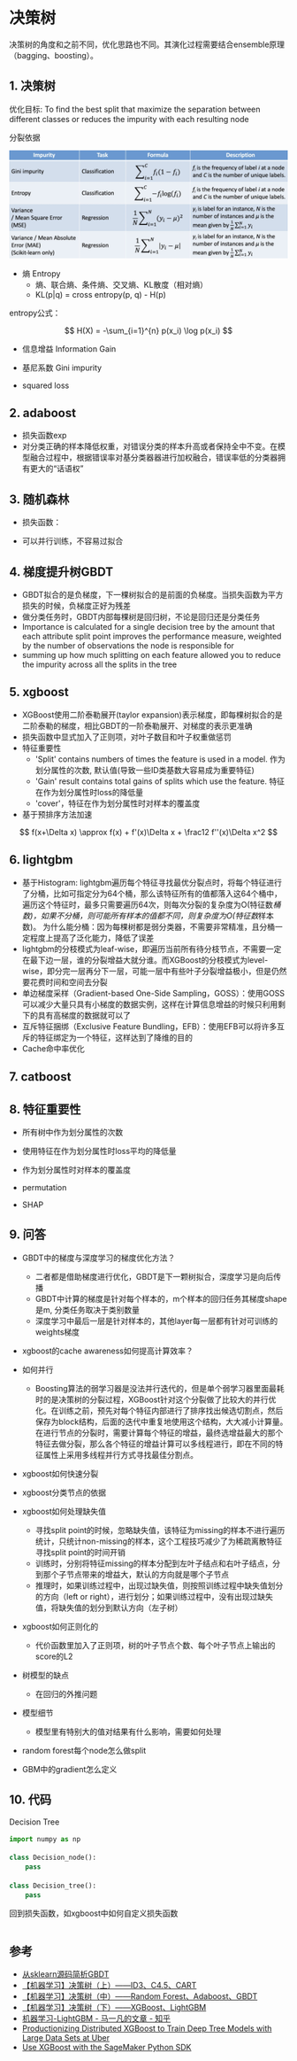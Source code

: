 # 决策树

决策树的角度和之前不同，优化思路也不同。其演化过程需要结合ensemble原理（bagging、boosting）。

## 1. 决策树
优化目标: To find the best split that maximize the separation between different classes or reduces the impurity with each resulting node

分裂依据

![](../.github/assets/02ml-tree.png)

- 熵 Entropy
  - 熵、联合熵、条件熵、交叉熵、KL散度（相对熵）
  - KL(p|q) = cross entropy(p, q) - H(p)

entropy公式：

$$ H(X) = -\sum_{i=1}^{n} p(x_i) \log p(x_i) $$

- 信息增益 Information Gain

- 基尼系数 Gini impurity

- squared loss


## 2. adaboost

- 损失函数exp
- 对分类正确的样本降低权重，对错误分类的样本升高或者保持全中不变。在模型融合过程中，根据错误率对基分类器器进行加权融合，错误率低的分类器拥有更大的“话语权”


## 3. 随机森林

- 损失函数：

- 可以并行训练，不容易过拟合


## 4. 梯度提升树GBDT

- GBDT拟合的是负梯度，下一棵树拟合的是前面的负梯度。当损失函数为平方损失的时候，负梯度正好为残差
- 做分类任务时，GBDT内部每棵树是回归树，不论是回归还是分类任务
- Importance is calculated for a single decision tree by the amount that each attribute split point improves the performance measure, weighted by the number of observations the node is responsible for
- summing up how much splitting on each feature allowed you to reduce the impurity across all the splits in the tree



## 5. xgboost
- XGBoost使用二阶泰勒展开(taylor expansion)表示梯度，即每棵树拟合的是二阶泰勒的梯度，相比GBDT的一阶泰勒展开、对梯度的表示更准确
- 损失函数中显式加入了正则项，对叶子数目和叶子权重做惩罚
- 特征重要性
  - 'Split' contains numbers of times the feature is used in a model. 作为划分属性的次数, 默认值(导致一些ID类基数大容易成为重要特征)
  - 'Gain' result contains total gains of splits which use the feature. 特征在作为划分属性时loss的降低量
  - 'cover'，特征在作为划分属性时对样本的覆盖度
- 基于预排序方法加速

$$ f(x+\Delta x) \approx f(x) + f'(x)\Delta x + \frac12 f''(x)\Delta x^2 $$



## 6. lightgbm
- 基于Histogram: lightgbm遍历每个特征寻找最优分裂点时，将每个特征进行了分桶，比如可指定分为64个桶，那么该特征所有的值都落入这64个桶中，遍历这个特征时，最多只需要遍历64次，则每次分裂的复杂度为O(特征数*桶数)，如果不分桶，则可能所有样本的值都不同，则复杂度为O(特征数*样本数)。
为什么能分桶：因为每棵树都是弱分类器，不需要非常精准，且分桶一定程度上提高了泛化能力，降低了误差
- lightgbm的分枝模式为leaf-wise，即遍历当前所有待分枝节点，不需要一定在最下边一层，谁的分裂增益大就分谁。而XGBoost的分枝模式为level-wise，即分完一层再分下一层，可能一层中有些叶子分裂增益极小，但是仍然要花费时间和空间去分裂
- 单边梯度采样（Gradient-based One-Side Sampling，GOSS）：使用GOSS可以减少大量只具有小梯度的数据实例，这样在计算信息增益的时候只利用剩下的具有高梯度的数据就可以了
- 互斥特征捆绑（Exclusive Feature Bundling，EFB）：使用EFB可以将许多互斥的特征绑定为一个特征，这样达到了降维的目的
- Cache命中率优化


## 7. catboost


## 8. 特征重要性
- 所有树中作为划分属性的次数
- 使用特征在作为划分属性时loss平均的降低量
- 作为划分属性时对样本的覆盖度

- permutation
- SHAP


## 9. 问答

- GBDT中的梯度与深度学习的梯度优化方法？
  - 二者都是借助梯度进行优化，GBDT是下一颗树拟合，深度学习是向后传播
  - GBDT中计算的梯度是针对每个样本的，m个样本的回归任务其梯度shape是m, 分类任务取决于类别数量
  - 深度学习中最后一层是针对样本的，其他layer每一层都有针对可训练的weights梯度
- xgboost的cache awareness如何提高计算效率？
- 如何并行
    - Boosting算法的弱学习器是没法并行迭代的，但是单个弱学习器里面最耗时的是决策树的分裂过程，XGBoost针对这个分裂做了比较大的并行优化。在训练之前，预先对每个特征内部进行了排序找出候选切割点，然后保存为block结构，后面的迭代中重复地使用这个结构，大大减小计算量。在进行节点的分裂时，需要计算每个特征的增益，最终选增益最大的那个特征去做分裂，那么各个特征的增益计算可以多线程进行，即在不同的特征属性上采用多线程并行方式寻找最佳分割点。

- xgboost如何快速分裂


- xgboost分类节点的依据


- xgboost如何处理缺失值
  - 寻找split point的时候，忽略缺失值，该特征为missing的样本不进行遍历统计，只统计non-missing的样本，这个工程技巧减少了为稀疏离散特征寻找split point的时间开销
  - 训练时，分别将特征missing的样本分配到左叶子结点和右叶子结点，分到那个子节点带来的增益大，默认的方向就是哪个子节点
  - 推理时，如果训练过程中，出现过缺失值，则按照训练过程中缺失值划分的方向（left or right），进行划分；如果训练过程中，没有出现过缺失值，将缺失值的划分到默认方向（左子树）
- xgboost如何正则化的
  - 代价函数里加入了正则项，树的叶子节点个数、每个叶子节点上输出的score的L2

- 树模型的缺点
  - 在回归的外推问题

- 模型细节
  - 模型里有特别大的值对结果有什么影响，需要如何处理

- random forest每个node怎么做split

- GBM中的gradient怎么定义


## 10. 代码
Decision Tree


```python
import numpy as np

class Decision_node():
    pass

class Decision_tree():
    pass
```

回到损失函数，如xgboost中如何自定义损失函数
```python

```


## 参考
- [从sklearn源码简析GBDT](https://mp.weixin.qq.com/s/iKxv9-fHJp2DFQyeWlvTgQ)
- [【机器学习】决策树（上）——ID3、C4.5、CART](https://zhuanlan.zhihu.com/p/85731206)
- [【机器学习】决策树（中）——Random Forest、Adaboost、GBDT](https://zhuanlan.zhihu.com/p/86263786)
- [【机器学习】决策树（下）——XGBoost、LightGBM](https://zhuanlan.zhihu.com/p/87885678)
- [机器学习-LightGBM - 马一凡的文章 - 知乎](https://zhuanlan.zhihu.com/p/105954452)
- [Productionizing Distributed XGBoost to Train Deep Tree Models with Large Data Sets at Uber](https://www.uber.com/en-HK/blog/productionizing-distributed-xgboost/)
- [Use XGBoost with the SageMaker Python SDK](https://sagemaker.readthedocs.io/en/stable/frameworks/xgboost/using_xgboost.html)
